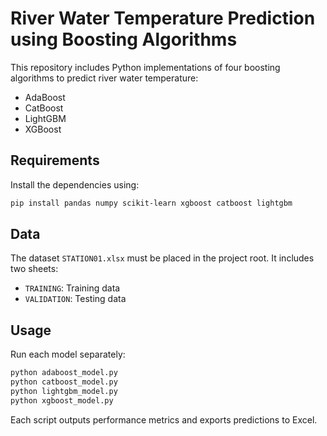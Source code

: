 
# River Water Temperature Prediction using Boosting Algorithms

This repository includes Python implementations of four boosting algorithms to predict river water temperature:

- AdaBoost
- CatBoost
- LightGBM
- XGBoost

## Requirements

Install the dependencies using:

```bash
pip install pandas numpy scikit-learn xgboost catboost lightgbm
```

## Data

The dataset `STATION01.xlsx` must be placed in the project root. It includes two sheets:
- `TRAINING`: Training data
- `VALIDATION`: Testing data

## Usage

Run each model separately:

```bash
python adaboost_model.py
python catboost_model.py
python lightgbm_model.py
python xgboost_model.py
```

Each script outputs performance metrics and exports predictions to Excel.
